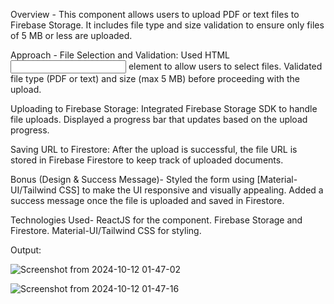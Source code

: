 Overview -
This component allows users to upload PDF or text files to Firebase Storage. It includes file type and size validation to ensure only files of 5 MB or less are uploaded.

Approach -
File Selection and Validation:
Used HTML <input> element to allow users to select files.
Validated file type (PDF or text) and size (max 5 MB) before proceeding with the upload.

Uploading to Firebase Storage:
Integrated Firebase Storage SDK to handle file uploads.
Displayed a progress bar that updates based on the upload progress.

Saving URL to Firestore:
After the upload is successful, the file URL is stored in Firebase Firestore to keep track of uploaded documents.

Bonus (Design & Success Message)-
Styled the form using [Material-UI/Tailwind CSS] to make the UI responsive and visually appealing.
Added a success message once the file is uploaded and saved in Firestore.

Technologies Used-
ReactJS for the component.
Firebase Storage and Firestore.
Material-UI/Tailwind CSS for styling.

Output:

![Screenshot from 2024-10-12 01-47-02](https://github.com/user-attachments/assets/5127964c-21c7-4309-90b9-4f6972b19b9f)

![Screenshot from 2024-10-12 01-47-16](https://github.com/user-attachments/assets/51de6c85-61b0-4234-9363-166d19f6d772)
